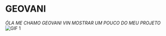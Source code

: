 # GEOVANI # 
*ÓLA ME CHAMO GEOVANI*
*VIN MOSTRAR UM POUCO DO MEU PROJETO*
![GIF 1](https://www.icegif.com/wp-content/uploads/2022/04/icegif-444.gif)
